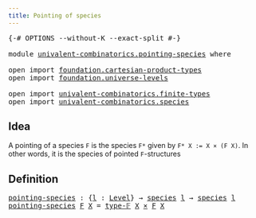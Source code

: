 ```yaml
---
title: Pointing of species
---
```


<pre class="Agda"><a id="45" class="Symbol">{-#</a> <a id="49" class="Keyword">OPTIONS</a> <a id="57" class="Pragma">--without-K</a> <a id="69" class="Pragma">--exact-split</a> <a id="83" class="Symbol">#-}</a>

<a id="88" class="Keyword">module</a> <a id="95" href="univalent-combinatorics.pointing-species.html" class="Module">univalent-combinatorics.pointing-species</a> <a id="136" class="Keyword">where</a>

<a id="143" class="Keyword">open</a> <a id="148" class="Keyword">import</a> <a id="155" href="foundation.cartesian-product-types.html" class="Module">foundation.cartesian-product-types</a>
<a id="190" class="Keyword">open</a> <a id="195" class="Keyword">import</a> <a id="202" href="foundation.universe-levels.html" class="Module">foundation.universe-levels</a>

<a id="230" class="Keyword">open</a> <a id="235" class="Keyword">import</a> <a id="242" href="univalent-combinatorics.finite-types.html" class="Module">univalent-combinatorics.finite-types</a>
<a id="279" class="Keyword">open</a> <a id="284" class="Keyword">import</a> <a id="291" href="univalent-combinatorics.species.html" class="Module">univalent-combinatorics.species</a>
</pre>
## Idea

A pointing of a species `F` is the species `F*` given by `F* X := X × (F X)`. In other words, it is the species of pointed `F`-structures

## Definition

<pre class="Agda"><a id="pointing-species"></a><a id="499" href="univalent-combinatorics.pointing-species.html#499" class="Function">pointing-species</a> <a id="516" class="Symbol">:</a> <a id="518" class="Symbol">{</a><a id="519" href="univalent-combinatorics.pointing-species.html#519" class="Bound">l</a> <a id="521" class="Symbol">:</a> <a id="523" href="Agda.Primitive.html#597" class="Postulate">Level</a><a id="528" class="Symbol">}</a> <a id="530" class="Symbol">→</a> <a id="532" href="univalent-combinatorics.species.html#429" class="Function">species</a> <a id="540" href="univalent-combinatorics.pointing-species.html#519" class="Bound">l</a> <a id="542" class="Symbol">→</a> <a id="544" href="univalent-combinatorics.species.html#429" class="Function">species</a> <a id="552" href="univalent-combinatorics.pointing-species.html#519" class="Bound">l</a>
<a id="554" href="univalent-combinatorics.pointing-species.html#499" class="Function">pointing-species</a> <a id="571" href="univalent-combinatorics.pointing-species.html#571" class="Bound">F</a> <a id="573" href="univalent-combinatorics.pointing-species.html#573" class="Bound">X</a> <a id="575" class="Symbol">=</a> <a id="577" href="univalent-combinatorics.finite-types.html#4683" class="Function">type-𝔽</a> <a id="584" href="univalent-combinatorics.pointing-species.html#573" class="Bound">X</a> <a id="586" href="foundation-core.cartesian-product-types.html#590" class="Function Operator">×</a> <a id="588" href="univalent-combinatorics.pointing-species.html#571" class="Bound">F</a> <a id="590" href="univalent-combinatorics.pointing-species.html#573" class="Bound">X</a>
</pre>